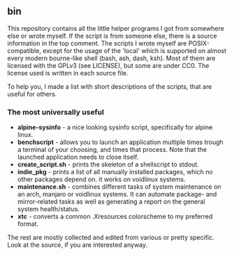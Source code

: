 ## bin
This repository contains all the little helper programs I got from somewhere else or wrote myself. If the script is from someone else, there is a source information in the top comment. The scripts I wrote myself are POSIX-compatible, except for the usage of the 'local' which is supported on almost every modern bourne-like shell (bash, ash, dash, ksh). Most of them are licensed with the GPLv3 (see LICENSE), but some are under CC0. The license used is written in each source file.

To help you, I made a list with short descriptions of the scripts, that are useful for others.
### The most universally useful
- **alpine-sysinfo** - a nice looking sysinfo script, specifically for alpine linux.
- **benchscript** - allows you to launch an application multiple times trough a terminal of your choosing, and times that process. Note that the launched application needs to close itself.
- **create_script.sh** - prints the skeleton of a shellscript to stdout.
- **indie_pkg** - prints a list of all manually installed packages, which no other packages depend on. it works on voidlinux systems.
- **maintenance.sh** - combines different tasks of system maintenance on an arch, manjaro or voidlinux systems. It can automate package- and mirror-related tasks as well as generating a report on the general system health/status.
- **xtc** - converts a common .Xresources colorscheme to my preferred format.

The rest are mostly collected and edited from various or pretty specific. Look at the source, if you are interested anyway.
